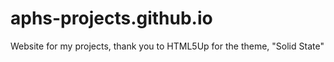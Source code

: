 # aphs-projects.github.io
Website for my projects, thank you to HTML5Up for the theme, "Solid State"
